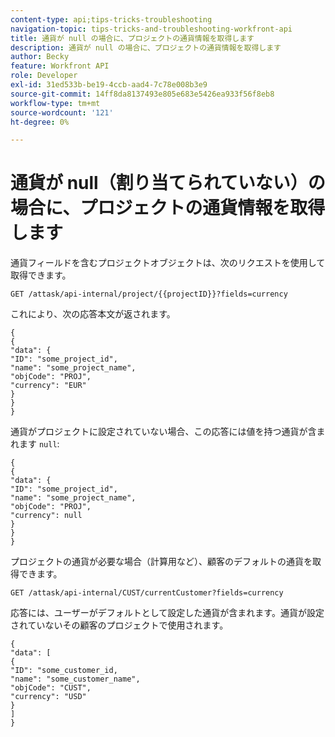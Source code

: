 ```yaml
---
content-type: api;tips-tricks-troubleshooting
navigation-topic: tips-tricks-and-troubleshooting-workfront-api
title: 通貨が null の場合に、プロジェクトの通貨情報を取得します
description: 通貨が null の場合に、プロジェクトの通貨情報を取得します
author: Becky
feature: Workfront API
role: Developer
exl-id: 31ed533b-be19-4ccb-aad4-7c78e008b3e9
source-git-commit: 14ff8da8137493e805e683e5426ea933f56f8eb8
workflow-type: tm+mt
source-wordcount: '121'
ht-degree: 0%

---
```


# 通貨が null（割り当てられていない）の場合に、プロジェクトの通貨情報を取得します

通貨フィールドを含むプロジェクトオブジェクトは、次のリクエストを使用して取得できます。

```
GET /attask/api-internal/project/{{projectID}}?fields=currency
```

これにより、次の応答本文が返されます。

```
{
{
"data": {
"ID": "some_project_id",
"name": "some_project_name",
"objCode": "PROJ",
"currency": "EUR"
}
}
}
```

通貨がプロジェクトに設定されていない場合、この応答には値を持つ通貨が含まれます `null`:

```
{
{
"data": {
"ID": "some_project_id",
"name": "some_project_name",
"objCode": "PROJ",
"currency": null
}
}
}
```

プロジェクトの通貨が必要な場合（計算用など）、顧客のデフォルトの通貨を取得できます。

`GET /attask/api-internal/CUST/currentCustomer?fields=currency`

応答には、ユーザーがデフォルトとして設定した通貨が含まれます。通貨が設定されていないその顧客のプロジェクトで使用されます。

```
{
"data": [
{
"ID": "some_customer_id,
"name": "some_customer_name",
"objCode": "CUST",
"currency": "USD"
}
]
}
```

